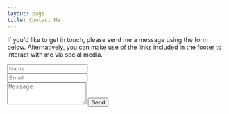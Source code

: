 ```yaml
---
layout: page
title: Contact Me
---
```


<link rel="stylesheet" href="/css/contact.css" />
<form action="https://formspree.io/jonmcalder@gmail.com" method="POST" class="form" id="contact-form">
  <p>If you'd like to get in touch, please send me a message using the form 
  below. Alternatively, you can make use of the links included in the footer to 
  interact with me via social media.</p>
  <div class="row">
    <div class="col-xs-6">
      <input type="text" name="name" class="form-control input-lg" placeholder="Name" title="Name">
    </div>
    <div class="col-xs-6">
      <input type="email" name="_replyto" class="form-control input-lg" placeholder="Email" title="Email">
    </div>
  </div>
  <input type="hidden" name="_subject" value="New message from ">
  <textarea type="text" name="content" class="form-control input-lg" placeholder="Message" title="Message" required="required" rows="3"></textarea>
  <input type="text" name="_gotcha" style="display:none">
  <input type="hidden" name="_next" value="//jonmcalder.github.io/thanks" />
  <button type="submit" class="btn btn-lg btn-primary">Send</button>
</form>
